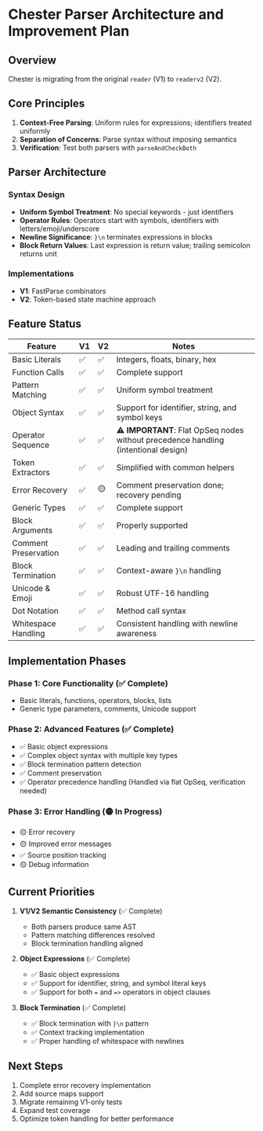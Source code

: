 # Chester Parser Architecture and Improvement Plan

## Overview
Chester is migrating from the original `reader` (V1) to `readerv2` (V2).

## Core Principles
1. **Context-Free Parsing**: Uniform rules for expressions; identifiers treated uniformly
2. **Separation of Concerns**: Parse syntax without imposing semantics
3. **Verification**: Test both parsers with `parseAndCheckBoth`

## Parser Architecture

### Syntax Design
- **Uniform Symbol Treatment**: No special keywords - just identifiers
- **Operator Rules**: Operators start with symbols, identifiers with letters/emoji/underscore
- **Newline Significance**: `}\n` terminates expressions in blocks
- **Block Return Values**: Last expression is return value; trailing semicolon returns unit

### Implementations
- **V1**: FastParse combinators
- **V2**: Token-based state machine approach

## Feature Status

| Feature | V1 | V2 | Notes |
|---------|-------------|---------------|-------|
| Basic Literals | ✅ | ✅ | Integers, floats, binary, hex |
| Function Calls | ✅ | ✅ | Complete support |
| Pattern Matching | ✅ | ✅ | Uniform symbol treatment |
| Object Syntax | ✅ | ✅ | Support for identifier, string, and symbol keys |
| Operator Sequence | ✅ | ✅ | **⚠️ IMPORTANT**: Flat OpSeq nodes without precedence handling (intentional design) |
| Token Extractors | ✅ | ✅ | Simplified with common helpers |
| Error Recovery | ✅ | 🟡 | Comment preservation done; recovery pending |
| Generic Types | ✅ | ✅ | Complete support |
| Block Arguments | ✅ | ✅ | Properly supported |
| Comment Preservation | ✅ | ✅ | Leading and trailing comments |
| Block Termination | ✅ | ✅ | Context-aware `}\n` handling |
| Unicode & Emoji | ✅ | ✅ | Robust UTF-16 handling |
| Dot Notation | ✅ | ✅ | Method call syntax |
| Whitespace Handling | ✅ | ✅ | Consistent handling with newline awareness |

## Implementation Phases

### Phase 1: Core Functionality (✅ Complete)
- Basic literals, functions, operators, blocks, lists
- Generic type parameters, comments, Unicode support

### Phase 2: Advanced Features (✅ Complete)
- ✅ Basic object expressions
- ✅ Complex object syntax with multiple key types
- ✅ Block termination pattern detection
- ✅ Comment preservation
- ✅ Operator precedence handling (Handled via flat OpSeq, verification needed)

### Phase 3: Error Handling (🟡 In Progress)
- 🟡 Error recovery
- 🟡 Improved error messages
- ✅ Source position tracking
- 🟡 Debug information

## Current Priorities

1. **V1/V2 Semantic Consistency** (✅ Complete)
   - Both parsers produce same AST
   - Pattern matching differences resolved
   - Block termination handling aligned

2. **Object Expressions** (✅ Complete)
   - ✅ Basic object expressions
   - ✅ Support for identifier, string, and symbol literal keys
   - ✅ Support for both `=` and `=>` operators in object clauses

3. **Block Termination** (✅ Complete)
   - ✅ Block termination with `}\n` pattern
   - ✅ Context tracking implementation
   - ✅ Proper handling of whitespace with newlines

## Next Steps
1. Complete error recovery implementation
2. Add source maps support
3. Migrate remaining V1-only tests
4. Expand test coverage
5. Optimize token handling for better performance